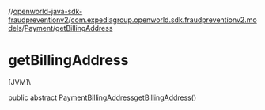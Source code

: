 //[openworld-java-sdk-fraudpreventionv2](../../../index.md)/[com.expediagroup.openworld.sdk.fraudpreventionv2.models](../index.md)/[Payment](index.md)/[getBillingAddress](get-billing-address.md)

# getBillingAddress

[JVM]\

public abstract [PaymentBillingAddress](../-payment-billing-address/index.md)[getBillingAddress](get-billing-address.md)()
